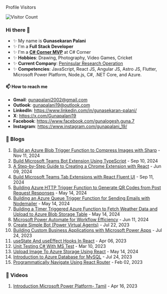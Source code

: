 Profile Visitors

![Visitor Count](https://profile-counter.glitch.me/gunapalani/count.svg)

### Hi there 👋

- ✨ My name is **Gunasekaran Palani**
- ✨ I'm a **Full Stack Developer**
- ✨ I'm a **[C# Corner MVP](https://www.c-sharpcorner.com/members/guna-palani)** at C# Corner
- ✨ **Hobbies**: Drawing, Photography, Video Games, Cricket
- ✨ **Current Company**: [Peninsular Research Operation](https://www.peninsularresearchops.com)
- ✨ **Competencies**: JavaScript, React JS, Angular JS, Astro JS, Flutter, Microsoft Power Platform, Node.js, C#, .NET Core, and Azure.

#### 📫 How to reach me

- **Gmail**: gunapalani2002@gmail.com
- **Outlook**: gunapalani19@outlook.com
- **LinkedIn**: https://www.linkedin.com/in/gunasekaran-palani/
- **X**: https://x.com/Gunapalani19
- **Facebook**: https://www.facebook.com/gunalogesh.guna.7
- **Instagram**: https://www.instagram.com/gunapalani_19/

### 📝 Blogs

1. [Build an Azure Blob Trigger Function to Compress Images with Sharp](https://www.c-sharpcorner.com/article/build-an-azure-blob-trigger-function-to-compress-images-with-sharp/) - Nov 11, 2024
1. [Build Microsoft Teams Bot Extension Using TypeScript](https://www.c-sharpcorner.com/article/build-microsoft-teams-bot-extension-using-typescript/) - Sep 10, 2024
1. [A Step-by-Step Guide to Creating a Chrome Extension with React](https://www.c-sharpcorner.com/article/a-step-by-step-guide-to-creating-a-chrome-extension-with-react/) - Jun 09, 2024
1. [Build Microsoft Teams Tab Extensions with React Fluent UI](https://www.c-sharpcorner.com/article/build-microsoft-teams-tab-extensions-with-react-fluent-ui/) - Sep 11, 2024
1. [Building Azure HTTP Trigger Function to Generate QR Codes from Post Request Responses](https://www.c-sharpcorner.com/article/building-azure-http-trigger-function-to-generate-qr-codes-from-post-request-resp/) - May 14, 2024
1. [Building an Azure Queue Trigger Function for Sending Emails with Nodemailer](https://www.c-sharpcorner.com/article/building-an-azure-queue-trigger-function-for-sending-emails-with-nodemailer/) - May 14, 2024
1. [Building a Timer Triggered Azure Function to Fetch Weather Data and Upload to Azure Blob Storage Table](https://www.c-sharpcorner.com/article/building-a-timer-triggered-azure-function-to-fetch-weather-data-and-upload-to-az/) - May 14, 2024
1. [Microsoft Power Automate for Workflow Efficiency](https://www.c-sharpcorner.com/article/microsoft-power-automate-for-workflow-efficiency/) - Jun 11, 2024
1. [Create Simple Bot (Power Virtual Agents)](https://www.c-sharpcorner.com/article/create-simple/) - Jul 22, 2023
1. [Building Custom Business Applications with Microsoft Power Apps](https://www.c-sharpcorner.com/article/create-simple-power-app/) - Jul 24, 2023
1. [useState And useEffect Hooks In React](https://www.c-sharpcorner.com/article/usestate-and-us/) - Apr 06, 2023
1. [Unit Testing C# With MS Test](https://www.c-sharpcorner.com/article/unit-testing-c-sharp-with-ms-test/) - Mar 10, 2023
1. [Upload Image To Azure Storage Using React](https://www.c-sharpcorner.com/article/upload-image-to-azure-storage-using-react/) - May 14, 2024
1. [Introduction to Azure Database for MySQL](https://www.c-sharpcorner.com/article/introduction-to-azure-database-for-mysql/) - Jul 24, 2023
1. [Programmatically Navigate Using React Router](https://www.c-sharpcorner.com/article/programmatically-navigate-using-react-router/) - Feb 02, 2023

### 📝 Videos

1. [Introduction Microsoft Power Platform- Tamil](https://www.youtube.com/watch?v=ytG66ITJ__A&pp=ygUaeG1vbmtleXMzNjAgcG93ZXIgcGxhdGZvcm0%3D) - Apr 16, 2023

